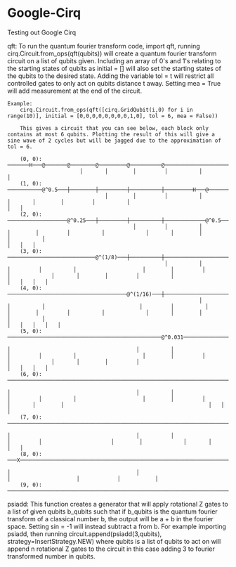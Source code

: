 # Google-Cirq
Testing out Google Cirq

qft:
    To run the quantum fourier transform code, import qft, running cirq.Circuit.from_ops(qft(qubits)) will create a quantum fourier transform circuit on a list of qubits given.
    Including an array of 0's and 1's relating to the starting states of qubits as initial = [] will also set the starting states of the qubits to the desired state.
    Adding the variable tol = t will restrict all controlled gates to only act on qubits distance t away.
    Setting mea = True will add measurement at the end of the circuit.
    
    Example:
        cirq.Circuit.from_ops(qft([cirq.GridQubit(i,0) for i in range(10)], initial = [0,0,0,0,0,0,0,0,1,0], tol = 6, mea = False)) 
        
        This gives a circuit that you can see below, each block only contains at most 6 qubits. Plotting the result of this will give a sine wave of 2 cycles but will be jagged due to the approximation of tol = 6.
        
        (0, 0): ───────H───@───────@────────@─────────@──────────@───────────────────────────────────────────────────────────────────────────────────────────────────────────────────────────────────────────────────────────────────────────────────────────────────────────────────────────────────────────────────────────────────────────────────────────────────────────────────────────────────────×───────────────────
                           │       │        │         │          │                                                                                                                                                                                                                                                                                                                                       │
        (1, 0): ───────────@^0.5───┼────────┼─────────┼──────────┼─────────H───@───────@────────@─────────@──────────@───────────────────────────────────────────────────────────────────────────────────────────────────────────────────────────────────────────────────────────────────────────────────────────────────────────────────────────────────────────────────────────────────────────────────┼───×───────────────
                                   │        │         │          │             │       │        │         │          │                                                                                                                                                                                                                                                                                   │   │
        (2, 0): ───────────────────@^0.25───┼─────────┼──────────┼─────────────@^0.5───┼────────┼─────────┼──────────┼─────────H───@───────@────────@─────────@──────────@───────────────────────────────────────────────────────────────────────────────────────────────────────────────────────────────────────────────────────────────────────────────────────────────────────────────────────────────┼───┼───×───────────
                                            │         │          │                     │        │         │          │             │       │        │         │          │                                                                                                                                                                                                                               │   │   │
        (3, 0): ────────────────────────────@^(1/8)───┼──────────┼─────────────────────@^0.25───┼─────────┼──────────┼─────────────@^0.5───┼────────┼─────────┼──────────┼─────────H───@───────@────────@─────────@──────────@───────────────────────────────────────────────────────────────────────────────────────────────────────────────────────────────────────────────────────────────────────────┼───┼───┼───×───────
                                                      │          │                              │         │          │                     │        │         │          │             │       │        │         │          │                                                                                                                                                                           │   │   │   │
        (4, 0): ──────────────────────────────────────@^(1/16)───┼──────────────────────────────@^(1/8)───┼──────────┼─────────────────────@^0.25───┼─────────┼──────────┼─────────────@^0.5───┼────────┼─────────┼──────────┼─────────H───@───────@────────@─────────@──────────@───────────────────────────────────────────────────────────────────────────────────────────────────────────────────────┼───┼───┼───┼───×───
                                                                 │                                        │          │                              │         │          │                     │        │         │          │             │       │        │         │          │                                                                                                                       │   │   │   │   │
        (5, 0): ─────────────────────────────────────────────────@^0.031──────────────────────────────────@^(1/16)───┼──────────────────────────────@^(1/8)───┼──────────┼─────────────────────@^0.25───┼─────────┼──────────┼─────────────@^0.5───┼────────┼─────────┼──────────┼─────────H───@───────@────────@─────────@──────────────────────────────────────────────────────────────────────────────┼───┼───┼───┼───×───
                                                                                                                     │                                        │          │                              │         │          │                     │        │         │          │             │       │        │         │                                                                              │   │   │   │
        (6, 0): ─────────────────────────────────────────────────────────────────────────────────────────────────────@^0.031──────────────────────────────────@^(1/16)───┼──────────────────────────────@^(1/8)───┼──────────┼─────────────────────@^0.25───┼─────────┼──────────┼─────────────@^0.5───┼────────┼─────────┼──────────H───@───────@────────@──────────────────────────────────────────────┼───┼───┼───×───────
                                                                                                                                                                         │                                        │          │                              │         │          │                     │        │         │              │       │        │                                              │   │   │
        (7, 0): ─────────────────────────────────────────────────────────────────────────────────────────────────────────────────────────────────────────────────────────@^0.031──────────────────────────────────@^(1/16)───┼──────────────────────────────@^(1/8)───┼──────────┼─────────────────────@^0.25───┼─────────┼──────────────@^0.5───┼────────┼─────────H───@───────@────────────────────────┼───┼───×───────────
                                                                                                                                                                                                                             │                                        │          │                              │         │                      │        │             │       │                        │   │
        (8, 0): ───X─────────────────────────────────────────────────────────────────────────────────────────────────────────────────────────────────────────────────────────────────────────────────────────────────────────@^0.031──────────────────────────────────@^(1/16)───┼──────────────────────────────@^(1/8)───┼──────────────────────@^0.25───┼─────────────@^0.5───┼────────H───@───────────┼───×───────────────
                                                                                                                                                                                                                                                                                 │                                        │                               │                     │            │           │
        (9, 0): ─────────────────────────────────────────────────────────────────────────────────────────────────────────────────────────────────────────────────────────────────────────────────────────────────────────────────────────────────────────────────────────────────@^0.031──────────────────────────────────@^(1/16)────────────────────────@^(1/8)───────────────@^0.25───────@^0.5───H───×───────────────────

psiadd:
    This function creates a generator that will apply rotational Z gates to a list of given qubits b_qubits such that if b_qubits is the quantum fourier transform of a classical number b, the output will be a + b in the fourier space.
    Setting sin = -1 will instead subtract a from b.
    For example importing psiadd, then running circuit.append(psiadd(3,qubits), strategy=InsertStrategy.NEW) where qubits is a list of qubits to act on will append n rotational Z gates to the circuit in this case adding 3 to fourier transformed number in qubits.